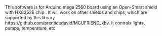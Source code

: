 This software is for Arduino mega 2560 board using an Open-Smart shield with HX8352B chip .
It will work on other shields and chips, which are supported by this library https://github.com/prenticedavid/MCUFRIEND_kbv. 
It controls lights, pumps, temperature, etc



